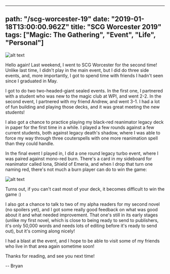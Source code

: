 ---
path: "/scg-worcester-19"
date: "2019-01-18T13:00:00.962Z"
title: "SCG Worcester 2019"
tags: ["Magic: The Gathering", "Event", "Life", "Personal"]
------
![alt text](https://static.starcitygames.com/www/images/article/scgtourplaymattransparentlegacy.png "SCG Worcester 2019")

Hello again! Last weekend, I went to SCG Worcester for the second time! Unlike last time, I didn't play in the main event, but I did do three side events, and, more importantly, I got to spend time with friends I hadn't seen since I graduated in May.

I got to do two two-headed-giant sealed events. In the first one, I partnered with a student who was new to the magic club at WPI, and went 2-2. In the second event, I partnered with my friend Andrew, and went 3-1. I had a lot of fun building and playing those decks, and it was great meeting the new students!

I also got a chance to practice playing my black-red reanimator legacy deck in paper for the first time in a while. I played a few rounds against a few current students, both against legacy death's shadow, where I was able to force my way through three couterspells with one more reanimation spell than they could handle.

In the final event I played in, I did a one round legacy turbo event, where I was paired against mono-red burn. There's a card in my sideboard for reanimator called Iona, Shield of Emeria, and when I drop that turn one naming red, there's not much a burn player can do to win the game:

![alt text](https://img.scryfall.com/cards/large/en/mm2/20.jpg?1517813031 "Iona, Shield of Emeria")

Turns out, if you can't cast most of your deck, it becomes difficult to win the game :)

I also got a chance to talk to two of my alpha readers for my second novel (no spoilers yet), and I got some really good feedback on what was good about it and what needed improvement. That one's still in its early stages (unlike my first novel, which is close to being ready to send to publishers, it's only 50,000 words and needs lots of editing before it's ready to send out), but it's coming along nicely!

I had a blast at the event, and I hope to be able to visit some of my friends who live in that area again sometime soon!

Thanks for reading, and see you next time!

-- Bryan